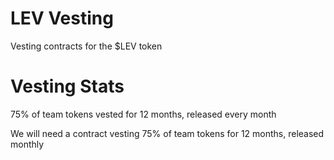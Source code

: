 # LEV Vesting

Vesting contracts for the $LEV token

# Vesting Stats

75% of team tokens vested for 12 months, released every month


We will need a contract vesting 75% of team tokens for 12 months, released monthly